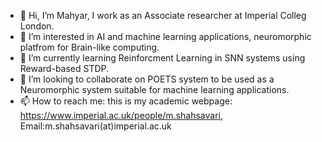 - 👋 Hi, I’m Mahyar, I work as an Associate researcher at Imperial Colleg London.
- 👀 I’m interested in AI and machine learning applications, neuromorphic platfrom for Brain-like computing.
- 🌱 I’m currently learning Reinforcment Learning in SNN systems using Reward-based STDP.
- 💞️ I’m looking to collaborate on POETS system to be used as a Neuromorphic system suitable for machine learning applications.
- 📫 How to reach me: this is my academic webpage: https://www.imperial.ac.uk/people/m.shahsavari, Email:m.shahsavari(at)imperial.ac.uk

<!---
mahyar64/mahyar64 is a ✨ special ✨ repository because its `README.md` (this file) appears on your GitHub profile.
You can click the Preview link to take a look at your changes.
--->

